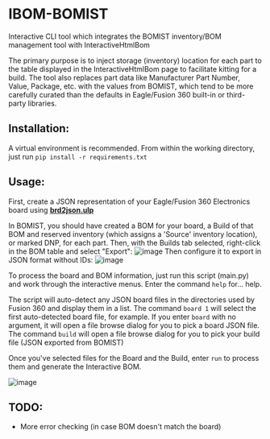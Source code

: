 # IBOM-BOMIST
Interactive CLI tool which integrates the BOMIST inventory/BOM management tool with InteractiveHtmlBom 

The primary purpose is to inject storage (inventory) location for each part to the table displayed in the InteractiveHtmlBom page to facilitate kitting for a build.
The tool also replaces part data like Manufacturer Part Number, Value, Package, etc. with the values from BOMIST, which tend to be more carefully curated than the defaults in Eagle/Fusion 360 built-in or third-party libraries.

## Installation:
A virtual environment is recommended.
From within the working directory, just run `pip install -r requirements.txt`

## Usage:
First, create a JSON representation of your Eagle/Fusion 360 Electronics board using **[brd2json.ulp](https://github.com/Funkenjaeger/brd2json)**

In BOMIST, you should have created a BOM for your board, a Build of that BOM and reserved inventory (which assigns a 'Source' inventory location), or marked DNP, for each part.
Then, with the Builds tab selected, right-click in the BOM table and select "Export":
![image](https://user-images.githubusercontent.com/24237058/130111325-5a676d83-d2a0-4a8e-991c-7076da793fe5.png)
Then configure it to export in JSON format without IDs:
![image](https://user-images.githubusercontent.com/24237058/130111692-53c7aaef-ac1f-45cc-bbb8-6c38d265fa70.png)

To process the board and BOM information, just run this script (main.py) and work through the interactive menus.  Enter the command `help` for... help.

The script will auto-detect any JSON board files in the directories used by Fusion 360 and display them in a list.
The command `board 1` will select the first auto-detected board file, for example.  If you enter `board` with no argument, it will open a file browse dialog for you to pick a board JSON file.
The command `build` will open a file browse dialog for you to pick your build file (JSON exported from BOMIST)

Once you've selected files for the Board and the Build, enter `run` to process them and generate the Interactive BOM.

![image](https://user-images.githubusercontent.com/24237058/109439143-2b96fe00-79fb-11eb-99ab-4196ade30493.png)

## TODO:
- More error checking (in case BOM doesn't match the board)
